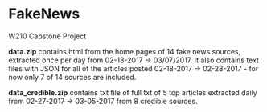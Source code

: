 # FakeNews
W210 Capstone Project

__data.zip__ contains html from the home pages of 14 fake news sources, extracted once per day from 02-18-2017 -> 03/07/2017. It also contains text files with JSON for all of the articles posted 02-18-2017 -> 02-28-2017 - for now only 7 of 14 sources are included.
  
__data_credible.zip__ contains txt file of full txt of 5 top articles extracted daily from 02-27-2017 -> 03-05-2017 from 8 credible sources.
